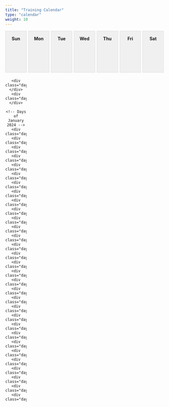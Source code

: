 ```yaml
---
title: "Training Calendar"
type: "calendar"
weight: 10
---
```

<style>
.calendar {
    display: grid;
    grid-template-columns: repeat(7, 1fr); /* 7 days for a week */
    grid-gap: 5px;
    text-align: center;
}

.day, .day-header {
    border: 1px solid #ddd;
    padding: 15px;
    min-height: 100px; /* Adjust as needed */
}

.day-header {
    background-color: #f0f0f0;
    font-weight: bold;
}

/* Responsive design */
@media (max-width: 600px) {
    .calendar {
        grid-template-columns: repeat(3, 1fr);
    }
}
</style>
<div class="calendar">
    <!-- Weekday Headers -->
    <div class="day-header">Sun</div>
    <div class="day-header">Mon</div>
    <div class="day-header">Tue</div>
    <div class="day-header">Wed</div>
    <div class="day-header">Thu</div>
    <div class="day-header">Fri</div>
    <div class="day-header">Sat</div>

    
    <div class="day"></div>
    <div class="day"></div>

    <!-- Days of January 2024 -->
    <div class="day">1</div>
    <div class="day">2</div>
    <div class="day">3</div>
    <div class="day">4</div>
    <div class="day">5</div>
    <div class="day">6</div>
    <div class="day">7</div>
    <div class="day">8</div>
    <div class="day">9</div>
    <div class="day">10</div>
    <div class="day">11</div>
    <div class="day">12</div>
    <div class="day">13</div>
    <div class="day">14</div>
    <div class="day">15</div>
    <div class="day">16</div>
    <div class="day">17</div>
    <div class="day">18</div>
    <div class="day">19</div>
    <div class="day">20</div>
    <div class="day">21</div>
    <div class="day">22</div>
    <div class="day">23</div>
    <div class="day">24</div>
    <div class="day">25</div>
    <div class="day">26</div>
    <div class="day">27</div>
    <div class="day">28</div>
    <div class="day">29</div>
    <div class="day">30</div>
    <div class="day">31</div>
</div>